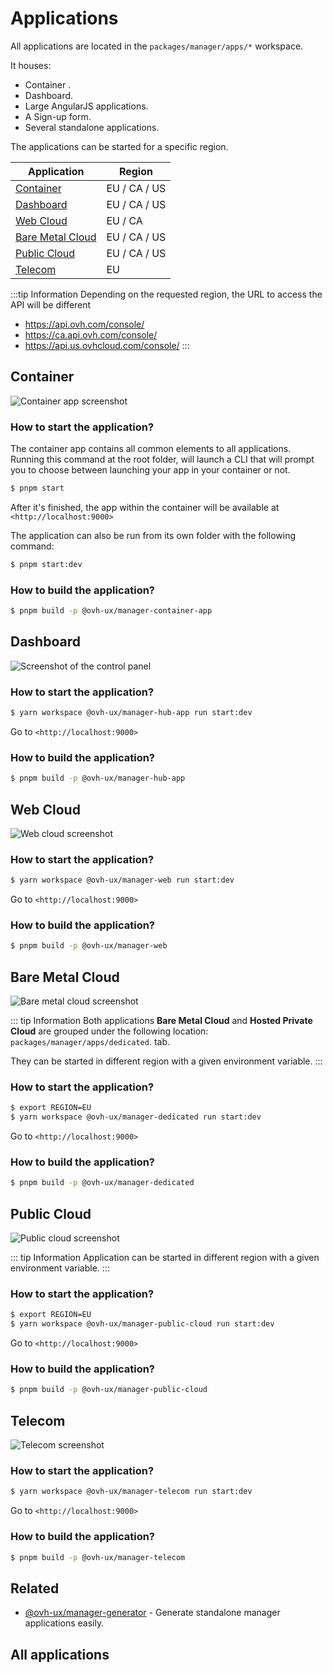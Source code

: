# Applications

All applications are located in the `packages/manager/apps/*` workspace.

It houses:

- Container <Badge text="New"/>.
- Dashboard.
- Large AngularJS applications.
- A Sign-up form.
- Several standalone applications.

The applications can be started for a specific region.

| Application                           | Region       |
| ------------------------------------- | ------------ |
| [Container](#container)               | EU / CA / US |
| [Dashboard](#dashboard)               | EU / CA / US |
| [Web Cloud](#web-cloud)               | EU / CA      |
| [Bare Metal Cloud](#bare-metal-cloud) | EU / CA / US |
| [Public Cloud](#public-cloud)         | EU / CA / US |
| [Telecom](#telecom)                   | EU           |

:::tip Information
Depending on the requested region, the URL to access the API will be different
- <https://api.ovh.com/console/>
- <https://ca.api.ovh.com/console/>
- <https://api.us.ovhcloud.com/console/>
:::

## Container

![Container app screenshot](/assets/img/container.png)

### How to start the application?

The container app contains all common elements to all applications.
Running this command at the root folder, will launch a CLI that will prompt you to choose between launching your app in your container or not.

```sh
$ pnpm start
```

After it's finished, the app within the container will be available at `<http://localhost:9000>`

The application can also be run from its own folder with the following command:

```sh
$ pnpm start:dev
```

### How to build the application?

```sh
$ pnpm build -p @ovh-ux/manager-container-app
```

## Dashboard

![Screenshot of the control panel](/assets/img/control-panel.jpg)

### How to start the application?

```sh
$ yarn workspace @ovh-ux/manager-hub-app run start:dev
```

Go to `<http://localhost:9000>`

### How to build the application?

```sh
$ pnpm build -p @ovh-ux/manager-hub-app
```

## Web Cloud

![Web cloud screenshot](/assets/img/control-panel-web.jpg)

### How to start the application?

```sh
$ yarn workspace @ovh-ux/manager-web run start:dev
```

Go to `<http://localhost:9000>`

### How to build the application?

```sh
$ pnpm build -p @ovh-ux/manager-web
```

## Bare Metal Cloud

![Bare metal cloud screenshot](/assets/img/control-panel-bare-metal-cloud.jpg)

::: tip Information
Both applications **Bare Metal Cloud** and **Hosted Private Cloud** are grouped under the following location: `packages/manager/apps/dedicated`.
tab.

They can be started in different region with a given environment variable.
:::

### How to start the application?

```sh
$ export REGION=EU
$ yarn workspace @ovh-ux/manager-dedicated run start:dev
```

Go to `<http://localhost:9000>`

### How to build the application?

```sh
$ pnpm build -p @ovh-ux/manager-dedicated
```

## Public Cloud

![Public cloud screenshot](/assets/img/control-panel-public-cloud.jpg)

::: tip Information
Application can be started in different region with a given environment variable.
:::

### How to start the application?

```sh
$ export REGION=EU
$ yarn workspace @ovh-ux/manager-public-cloud run start:dev
```

Go to `<http://localhost:9000>`

### How to build the application?

```sh
$ pnpm build -p @ovh-ux/manager-public-cloud
```

## Telecom

![Telecom screenshot](/assets/img/control-panel-telecom.jpg)

### How to start the application?

```sh
$ yarn workspace @ovh-ux/manager-telecom run start:dev
```

Go to `<http://localhost:9000>`

### How to build the application?

```sh
$ pnpm build -p @ovh-ux/manager-telecom
```

## Related

- [@ovh-ux/manager-generator](https://github.com/ovh/manager/blob/master/packages/manager/core/generator/README.md) - Generate standalone manager applications easily.

## All applications

<ListPackages type="apps"/>

<script setup>
import ListPackages from '../components/ListPackages.vue'
</script>

